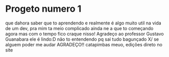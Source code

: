 # Progeto numero 1
que dahora saber que to aprendendo e realmente é algo muito util na 
vida de um dev, pra mim ta meio complicado ainda ne a que to começando 
agora mas com o tempo fico craque nisso!
Agradeço ao professor Gustavo Guanabara ele é lindo:D
não to entendendo pq sai tudo bagunçado X/
se alguem poder me audar AGRADEÇO!!
catapimbas meuo, edições direto no site
